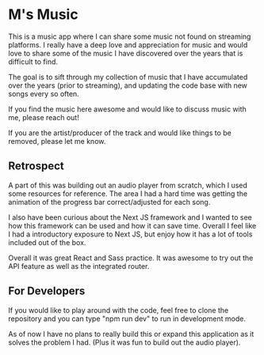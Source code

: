 # M's Music

This is a music app where I can share some music not found on streaming platforms. I really have a deep love and appreciation for music and would love to share some of the music I have discovered over the years that is difficult to find.

The goal is to sift through my collection of music that I have accumulated over the years (prior to streaming), and updating the code base with new songs every so often.

If you find the music here awesome and would like to discuss music with me, please reach out!

If you are the artist/producer of the track and would like things to be removed, please let me know. 

## Retrospect

A part of this was building out an audio player from scratch, which I used some resources for reference. The area I had a hard time was getting the animation of the progress bar correct/adjusted for each song.

I also have been curious about the Next JS framework and I wanted to see how this framework can be used and how it can save time. Overall I feel like I had a introductory exposure to Next JS, but enjoy how it has a lot of tools included out of the box. 

Overall it was great React and Sass practice. It was awesome to try out the API feature as well as the integrated router.

## For Developers
If you would like to play around with the code, feel free to clone the repository and you can type "npm run dev" to run in development mode.

As of now I have no plans to really build this or expand this application as it solves the problem I had. (Plus it was fun to build out the audio player).